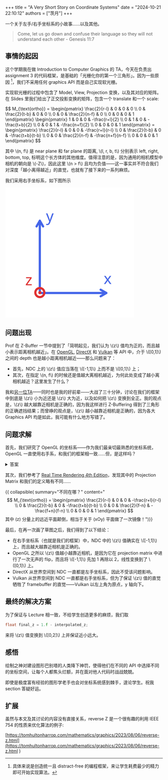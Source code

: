 +++
title = "A Very Short Story on Coordinate Systems"
date = "2024-10-21 22:10:12"
authors = ["茨月"]
+++

一个关于左手/右手坐标系的小故事……以及其他。

<!-- more -->

> Come, let us go down and confuse their language so they will not understand each other - Genesis 11:7

## 事情的起因

这个学期我在做 Introduction to Computer Graphics 的 TA，今天在负责出 assignment 3 的代码框架，是基础的「光栅化你的第一个三角形」。因为一些原因 [^1]，我们不采用任何 graphics API 而是自己实现软光栅。

实现软光栅的过程中包含了 Model, View, Projection 变换，以及其对应的矩阵。在 Slides 里我们给出了正交投影变换的矩阵，包含一个 translate 和一个 scale:

<p>
$$
M_{\text{ortho}} = \begin{pmatrix}
\frac{2}{r-l} & 0 & 0 & 0 \\
0 & \frac{2}{t-b} & 0 & 0 \\
0 & 0 & \frac{2}{n-f} & 0 \\
0 & 0 & 0 & 1
\end{pmatrix} \begin{pmatrix}
1 & 0 & 0 & -\frac{r+l}{2} \\
0 & 1 & 0 & -\frac{t+b}{2} \\
0 & 0 & 1 & -\frac{n+f}{2} \\
0 & 0 & 0 & 1
\end{pmatrix} = \begin{pmatrix}
\frac{2}{r-l} & 0 & 0 & -\frac{r+l}{r-l} \\
0 & \frac{2}{t-b} & 0 & -\frac{t+b}{t-b} \\
0 & 0 & \frac{2}{n-f} & -\frac{n+f}{n-f} \\
0 & 0 & 0 & 1
\end{pmatrix}
$$
</p>

其中 \\(n, f\\) 是 near plane 和 far plane 的距离, \\(l, r, b, t\\) 分别表示 left, right, bottom, top, 标明这个长方体的其他维度。值得注意的是，因为通用的相机模型中相机的朝向是 \\(-Z\\)，因此这里 \\(n > f\\) 且均为负值——这一事实并不符合我们对深度「越小离得越近」的直觉，也就有了接下来的一系列麻烦。

我们采用右手坐标系，如下图所示

<div class="side-by-side-container">
<img alt="Right Hand Coordinate System" style="width: 35s%" src="/images/coordinates/rhs.svg"/>
</div>

## 问题出现

Prof 在 Z-Buffer 一节中提到了「简明起见，我们认为 \\(z\\) 值均为正的，而且越小表示距离相机越近」。在 [OpenGL](https://registry.khronos.org/OpenGL-Refpages/gl4/html/glDepthRange.xhtml), [DirectX](https://microsoft.github.io/DirectX-Specs/d3d/DepthBoundsTest.html) 和 [Vulkan](https://docs.vulkan.org/guide/latest/depth.html#primitive-clipping) 等 API 中，介于 \\([0,1]\\) 之间的 depth 也是越小距离相机越近——那么问题来了：

- 首先，NDC 上的 \\(z\\) 值应当落在 \\([-1,1]\\) 上而不是 \\([0,1]\\) 上；
- 其次，在指定 \\(n, f\\) 的时候还是值越大离相机越近，为何此处变成了越小离相机越近？这里发生了什么？

我和[另一位TA](https://zheng95z.github.io/)——同时也是我的好前辈——大战了三十分钟，讨论在我们的框架中到底是 \\(z\\) 小为近还是 \\(z\\) 大为近，以及如何把 \\(z\\) 变换到全正。我的观点是，\\(z\\) 越大越靠近相机是正确的，因为我这样进行 Z-Buffering 得到了三角形的正确遮挡结果；而曾峥的观点是，\\(z\\) 越小越靠近相机是正确的，因为各大 Graphics API 均是如此，我可能有什么地方写错了。

## 问题求解

首先，我们研究了 OpenGL 的坐标系——作为我们最亲切最熟悉的坐标系统，OpenGL 一直使用右手系，和我们的框架相一致……但，是这样吗？

<div class="collapsible">
  <details>
    <summary>答案</summary>
    <div class="inner"><p>
        LearnOpenGL 中的<a href="https://learnopengl.com/Getting-started/Coordinate-Systems">这一节</a> Right-handed system 的卡片里提到，OpenGL 在世界坐标下采用右手系，而<strong><i>在 NDC 空间下采用左手系</i></strong>.
    </p></div>
  </details>
</div>

其次，我们参考了 [Real Time Rendering 4th Edition](https://www.realtimerendering.com/)，发现其中的 Projection Matrix 和我们的定义略有不同……

{{ collapsible(
    summary="不同在哪？"
    content="$$
M_{\text{ortho}} = \begin{pmatrix}
\frac{2}{r-l} & 0 & 0 & -\frac{r+l}{r-l} \\
0 & \frac{2}{t-b} & 0 & -\frac{t+b}{t-b} \\
0 & 0 & \frac{2}{f-n} & -\frac{f+n}{f-n} \\
0 & 0 & 0 & 1
\end{pmatrix}
$$
其中 \(z\) 分量上的远近平面颠倒，相当于关于 \(xOy\) 平面做了一次镜像！")}}

最后，在再一次画了草图之后，我们得到了以下结论：

- 在右手坐标系（也就是我们的框架）中，NDC 中的 \\(z\\) 值确实在 \\([-1,1]\\) 上，而且越大越靠近相机是正确的。
- OpenGL 之所以 \\(z\\) 值越小越靠近相机，是因为它在 projection matrix 中进行了一次无声的 flip，而且将 \\([-1,1]\\) 先加 1 再除以 2，线性变换到了 \\([0,1]\\) 上。
- DirectX 从世界空间到 NDC 一直都是左手坐标系，因此不受该问题影响。
- Vulkan 从世界空间到 NDC 一直都是右手坐标系，但为了保证 \\(z\\) 值的直觉牺牲了 framebuffer 的直觉——Vulkan 以左上角为原点，y 轴向下。

## 最终的解决方案

为了保证与 Lecture 相一致，不给学生创造更多的麻烦，我们取

```C++
float final_z = 1.f - interpolated_z;
```

来将 \\(z\\) 值变换到 \\([0,2]\\) 上并保证近小远大。

## 感悟

绘制之神对建设图形巴别塔的人类降下神罚，使得他们在不同的 API 中选择不同的坐标空间，让每个人都焦头烂额，并在面对他人代码时战战兢兢。

即使是极度富有经验的图形学老手也会对坐标系统感到棘手，遑论学生。祝我 section 答疑好运。

## 扩展

虽然与本文及其讨论的内容没有直接关系，reverse Z 是一个很有趣的利用 IEEE 754 的性质来优化算法的例子:

[https://tomhultonharrop.com/mathematics/graphics/2023/08/06/reverse-z.html](https://tomhultonharrop.com/mathematics/graphics/2023/08/06/reverse-z.html
)

[^1]: 具体来说是创造统一且 distract-free 的编程框架，来让学生耗费最少的精力即可开始实现算法。